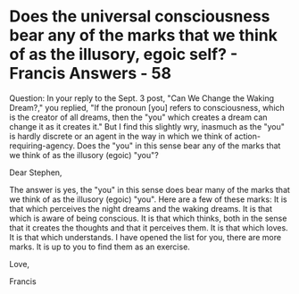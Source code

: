 # Does the universal consciousness bear any of the marks that we think of as the illusory, egoic self? - Francis Answers - 58

Question: In your reply to the Sept. 3 post, &quot;Can We Change the Waking Dream?,&quot; you replied, &quot;If the pronoun [you] refers to consciousness, which is the creator of all dreams, then the &quot;you&quot; which creates a dream can change it as it creates it.&quot; But I find this slightly wry, inasmuch as the &quot;you&quot; is hardly discrete or an agent in the way in which we think of action-requiring-agency. Does the &quot;you&quot; in this sense bear any of the marks that we think of as the illusory (egoic) &quot;you&quot;?

Dear Stephen,

The answer is yes, the &quot;you&quot; in this sense does bear many of the marks that we think of as the illusory (egoic) &quot;you&quot;. Here are a few of these marks: It is that which perceives the night dreams and the waking dreams. It is that which is aware of being conscious. It is that which thinks, both in the sense that it creates the thoughts and that it perceives them. It is that which loves. It is that which understands. I have opened the list for you, there are more marks. It is up to you to find them as an exercise.

Love,

Francis

